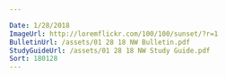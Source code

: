 ```yaml
---

Date: 1/28/2018
ImageUrl: http://loremflickr.com/100/100/sunset/?r=1
BulletinUrl: /assets/01 28 18 NW Bulletin.pdf
StudyGuideUrl: /assets/01 28 18 NW Study Guide.pdf
Sort: 180128
---
```

	

